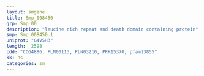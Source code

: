 ```yaml
---
layout: smgene
title: Smp_008450
grp: Smp_00
description: "leucine rich repeat and death domain containing protein"
smp: Smp_008450.1
uniprot: "G4V5H3"
length:  2598
cdd: "COG4886, PLN00113, PLN03210, PRK15370, pfam13855"
kk: ns
categories: sm
---
```

